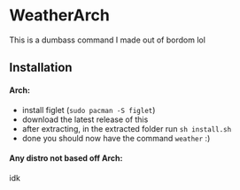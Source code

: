 # WeatherArch
This is a dumbass command I made out of bordom lol

## Installation
#### Arch:
- install figlet (`sudo pacman -S figlet`)
- download the latest release of this
- after extracting, in the extracted folder run `sh install.sh`
- done you should now have the command `weather` :)

#### Any distro not based off Arch:
idk
